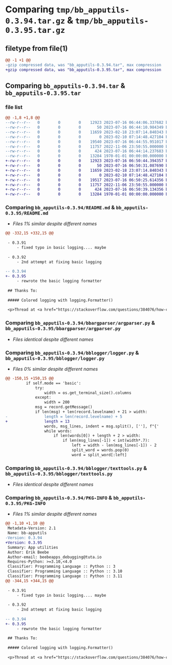 # Comparing `tmp/bb_apputils-0.3.94.tar.gz` & `tmp/bb_apputils-0.3.95.tar.gz`

## filetype from file(1)

```diff
@@ -1 +1 @@
-gzip compressed data, was "bb_apputils-0.3.94.tar", max compression
+gzip compressed data, was "bb_apputils-0.3.95.tar", max compression
```

## Comparing `bb_apputils-0.3.94.tar` & `bb_apputils-0.3.95.tar`

### file list

```diff
@@ -1,8 +1,8 @@
--rw-r--r--   0        0        0    12923 2023-07-16 06:44:06.337682 bb_apputils-0.3.94/README.md
--rw-r--r--   0        0        0       50 2023-07-16 06:44:10.984349 bb_apputils-0.3.94/bbargparser/__init__.py
--rw-r--r--   0        0        0    11659 2023-02-18 23:07:14.840343 bb_apputils-0.3.94/bbargparser/argparser.py
--rw-r--r--   0        0        0        0 2023-02-10 07:14:48.427104 bb_apputils-0.3.94/bblogger/__init__.py
--rw-r--r--   0        0        0    19540 2023-07-16 06:44:55.951017 bb_apputils-0.3.94/bblogger/logger.py
--rw-r--r--   0        0        0    11757 2022-11-06 23:50:55.000000 bb_apputils-0.3.94/bblogger/texttools.py
--rw-r--r--   0        0        0      424 2023-07-16 06:44:14.237683 bb_apputils-0.3.94/pyproject.toml
--rw-r--r--   0        0        0    13284 1970-01-01 00:00:00.000000 bb_apputils-0.3.94/PKG-INFO
+-rw-r--r--   0        0        0    12923 2023-07-16 06:50:44.394357 bb_apputils-0.3.95/README.md
+-rw-r--r--   0        0        0       50 2023-07-16 06:50:31.087690 bb_apputils-0.3.95/bbargparser/__init__.py
+-rw-r--r--   0        0        0    11659 2023-02-18 23:07:14.840343 bb_apputils-0.3.95/bbargparser/argparser.py
+-rw-r--r--   0        0        0        0 2023-02-10 07:14:48.427104 bb_apputils-0.3.95/bblogger/__init__.py
+-rw-r--r--   0        0        0    19517 2023-07-16 06:50:25.614356 bb_apputils-0.3.95/bblogger/logger.py
+-rw-r--r--   0        0        0    11757 2022-11-06 23:50:55.000000 bb_apputils-0.3.95/bblogger/texttools.py
+-rw-r--r--   0        0        0      424 2023-07-16 06:50:39.134356 bb_apputils-0.3.95/pyproject.toml
+-rw-r--r--   0        0        0    13284 1970-01-01 00:00:00.000000 bb_apputils-0.3.95/PKG-INFO
```

### Comparing `bb_apputils-0.3.94/README.md` & `bb_apputils-0.3.95/README.md`

 * *Files 1% similar despite different names*

```diff
@@ -332,15 +332,15 @@
 
 - 0.3.91
     - fixed typo in basic logging.... maybe
 
 - 0.3.92
     - 2nd attempt at fixing basic logging
 
-- 0.3.94
+- 0.3.95
     - rewrote the basic logging formatter
 
 ## Thanks To:
 
 ##### Colored logging with logging.Formatter()
 
 <p>Thread at <a href="https://stackoverflow.com/questions/384076/how-can-i-color-python-logging-output">Stack Overflow</a> on python log formatting</p>
```

### Comparing `bb_apputils-0.3.94/bbargparser/argparser.py` & `bb_apputils-0.3.95/bbargparser/argparser.py`

 * *Files identical despite different names*

### Comparing `bb_apputils-0.3.94/bblogger/logger.py` & `bb_apputils-0.3.95/bblogger/logger.py`

 * *Files 0% similar despite different names*

```diff
@@ -150,15 +150,15 @@
         if self.mode == 'basic':
             try:
                 width = os.get_terminal_size().columns
             except:
                 width = 200
             msg = record.getMessage()
             if len(msg) + len(record.levelname) + 21 > width:
-                length = len(record.levelname) + 5
+                length = 13
                 words, msg_lines, indent = msg.split(), [''], f"{'    ':.<{length - 4}}"
                 while words:
                     if len(words[0]) + length + 2 > width:
                         if len(msg_lines[-1]) < int(width*.7):
                             left = width - len(msg_lines[-1]) - 2
                             split_word = words.pop(0)
                             word = split_word[:left]
```

### Comparing `bb_apputils-0.3.94/bblogger/texttools.py` & `bb_apputils-0.3.95/bblogger/texttools.py`

 * *Files identical despite different names*

### Comparing `bb_apputils-0.3.94/PKG-INFO` & `bb_apputils-0.3.95/PKG-INFO`

 * *Files 1% similar despite different names*

```diff
@@ -1,10 +1,10 @@
 Metadata-Version: 2.1
 Name: bb-apputils
-Version: 0.3.94
+Version: 0.3.95
 Summary: App utilities
 Author: Erik Beebe
 Author-email: beebeapps_debugging@tuta.io
 Requires-Python: >=3.10,<4.0
 Classifier: Programming Language :: Python :: 3
 Classifier: Programming Language :: Python :: 3.10
 Classifier: Programming Language :: Python :: 3.11
@@ -344,15 +344,15 @@
 
 - 0.3.91
     - fixed typo in basic logging.... maybe
 
 - 0.3.92
     - 2nd attempt at fixing basic logging
 
-- 0.3.94
+- 0.3.95
     - rewrote the basic logging formatter
 
 ## Thanks To:
 
 ##### Colored logging with logging.Formatter()
 
 <p>Thread at <a href="https://stackoverflow.com/questions/384076/how-can-i-color-python-logging-output">Stack Overflow</a> on python log formatting</p>
```

